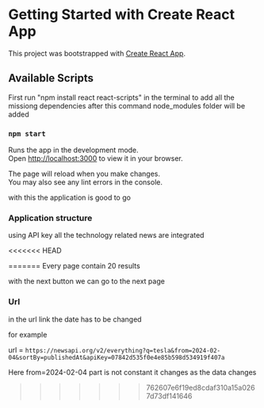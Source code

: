 # Getting Started with Create React App

This project was bootstrapped with [Create React App](https://github.com/facebook/create-react-app).

## Available Scripts

First run "npm install react react-scripts" in the terminal to add all the missiong dependencies 
after this command node_modules folder will be added

### `npm start`

Runs the app in the development mode.\
Open [http://localhost:3000](http://localhost:3000) to view it in your browser.

The page will reload when you make changes.\
You may also see any lint errors in the console.

with this the application is good to go

### Application structure 

using API key all the technology related news are integrated 

<<<<<<< HEAD


=======
Every page contain 20 results 

with the next button we can go to the next page

### Url 

in the url link the date has to be changed 

for example 

url = `https://newsapi.org/v2/everything?q=tesla&from=2024-02-04&sortBy=publishedAt&apiKey=07842d535f0e4e85b598d534919f407a`

Here from=2024-02-04 part is not constant it changes as the data changes 
>>>>>>> 762607e6f19ed8cdaf310a15a0267d73df141646
